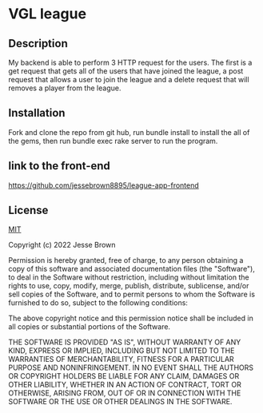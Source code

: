 # VGL league 

## Description 

My backend is able to perform 3 HTTP request for the users. The first 
is a get request that gets all of the users that have joined the league,
a post request that allows a user to join the league and a delete 
request that will removes a player from the league.

## Installation 

Fork and clone the repo from git hub, run bundle install to install the 
all of the gems, then run bundle exec rake server to run the program.

## link to the front-end

https://github.com/jessebrown8895/league-app-frontend

## License

[MIT](https://choosealicense.com/licenses/mit/)

Copyright (c) 2022 Jesse Brown

Permission is hereby granted, free of charge, to any person obtaining a copy
of this software and associated documentation files (the "Software"), to deal
in the Software without restriction, including without limitation the rights
to use, copy, modify, merge, publish, distribute, sublicense, and/or sell
copies of the Software, and to permit persons to whom the Software is
furnished to do so, subject to the following conditions:

The above copyright notice and this permission notice shall be included in all
copies or substantial portions of the Software.

THE SOFTWARE IS PROVIDED "AS IS", WITHOUT WARRANTY OF ANY KIND, EXPRESS OR
IMPLIED, INCLUDING BUT NOT LIMITED TO THE WARRANTIES OF MERCHANTABILITY,
FITNESS FOR A PARTICULAR PURPOSE AND NONINFRINGEMENT. IN NO EVENT SHALL THE
AUTHORS OR COPYRIGHT HOLDERS BE LIABLE FOR ANY CLAIM, DAMAGES OR OTHER
LIABILITY, WHETHER IN AN ACTION OF CONTRACT, TORT OR OTHERWISE, ARISING FROM,
OUT OF OR IN CONNECTION WITH THE SOFTWARE OR THE USE OR OTHER DEALINGS IN THE
SOFTWARE.

